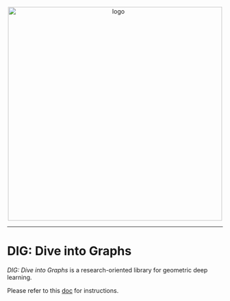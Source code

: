 <p align="center">
<img src="https://github.com/divelab/DIG/blob/main/imgs/DIG-logo.jpg" width="500" class="center" alt="logo"/>
    <br/>
</p>

------

# DIG: Dive into Graphs
*DIG: Dive into Graphs* is a research-oriented library for geometric deep learning.

Please refer to this [doc](https://docs.google.com/document/d/1FfpXGiP1dkRf6BFpXmF2cXzyAGd9o5SFuaJk7rnjPnk/edit?usp=sharing) for instructions.

